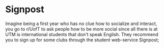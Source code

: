 # Signpost

Imagine being a first year who has no clue how to socialize and interact, you go to r/UofT to ask people how to be more social since all there is at UTM is international students that don't speak English.  They recommend you to sign up for some clubs through the student web-service Signpost; 